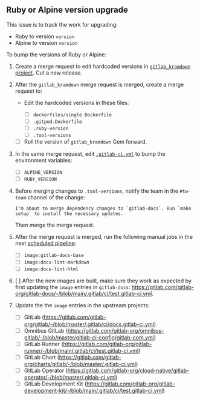 ## Ruby or Alpine version upgrade

This issue is to track the work for upgrading:

<!-- Delete either of the following if only upgrading one -->

- Ruby to version `version`
- Alpine to version `version`

To bump the versions of Ruby or Alpine:

1. Create a merge request to edit hardcoded versions in
   [`gitlab_kramdown` project](https://gitlab.com/gitlab-org/ruby/gems/gitlab_kramdown). Cut a new release.

1. After the `gitlab_kramdown` merge request is merged, create a merge request to:
   - Edit the hardcoded versions in these files:

     - [ ] `dockerfiles/single.Dockerfile`
     - [ ] `.gitpod.Dockerfile`
     - [ ] `.ruby-version`
     - [ ] `.tool-versions`

   -  [ ] Roll the version of `gitlab_kramdown` Gem forward.

1. In the same merge request, edit [`.gitlab-ci.yml`](.gitlab-ci.yml) to bump the environment variables:
   - [ ] `ALPINE_VERSION`
   - [ ] `RUBY_VERSION`
1. Before merging changes to `.tool-versions`, notify the team in the `#tw-team` channel of the change:

   ```plaintext
   I'm about to merge dependency changes to `gitlab-docs`. Run `make setup` to install the necessary updates.
   ```

   Then merge the merge request.
1. After the merge request is merged, run the following manual jobs in the next
   [scheduled pipeline](https://gitlab.com/gitlab-org/gitlab-docs/-/pipelines?page=1&scope=all&source=schedule):

   - [ ] `image:gitlab-docs-base`
   - [ ] `image:docs-lint-markdown`
   - [ ] `image:docs-lint-html`

1. [ ] After the new images are built, make sure they work as expected by first updating
   the `image` entries in `gitlab-docs`: <https://gitlab.com/gitlab-org/gitlab-docs/-/blob/main/.gitlab/ci/test.gitlab-ci.yml>.

1. Update the the `image` entries in the upstream projects:

   - [ ] GitLab (<https://gitlab.com/gitlab-org/gitlab/-/blob/master/.gitlab/ci/docs.gitlab-ci.yml>)
   - [ ] Omnibus GitLab (<https://gitlab.com/gitlab-org/omnibus-gitlab/-/blob/master/gitlab-ci-config/gitlab-com.yml>)
   - [ ] GitLab Runner (<https://gitlab.com/gitlab-org/gitlab-runner/-/blob/main/.gitlab/ci/test.gitlab-ci.yml>)
   - [ ] GitLab Chart (<https://gitlab.com/gitlab-org/charts/gitlab/-/blob/master/.gitlab-ci.yml>)
   - [ ] GitLab Operator (<https://gitlab.com/gitlab-org/cloud-native/gitlab-operator/-/blob/master/.gitlab-ci.yml>)
   - [ ] GitLab Development Kit (<https://gitlab.com/gitlab-org/gitlab-development-kit/-/blob/main/.gitlab/ci/test.gitlab-ci.yml>)

